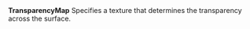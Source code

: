 <tr>
<td><strong>TransparencyMap</strong></td>
<td>Specifies a texture that determines the transparency across the surface.</td>
</tr>
